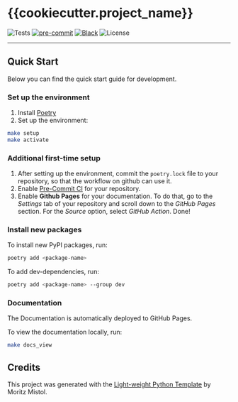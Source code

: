 # {{cookiecutter.project_name}}

![Tests](https://img.shields.io/github/actions/workflow/status/{{cookiecutter.github_username}}/{{cookiecutter.project_slug}}/test_deploy.yaml?style={{cookiecutter.badge_style}}&label=Test%20and%20Deploy)
[![pre-commit](https://img.shields.io/badge/pre--commit-enabled-brightgreen?logo=pre-commit&logoColor=white&style={{cookiecutter.badge_style}})][pre-commit]
[![Black](https://img.shields.io/static/v1?label=code%20style&message=black&color=black&style={{cookiecutter.badge_style}})][black]
![License](https://img.shields.io/github/license/{{cookiecutter.github_username}}/{{cookiecutter.repo_name}}?style={{cookiecutter.badge_style}})

[pre-commit]: https://github.com/pre-commit/pre-commit
[black]: https://github.com/psf/black

---

## Quick Start

Below you can find the quick start guide for development.

### Set up the environment

1. Install [Poetry](https://python-poetry.org/docs/#installation)
2. Set up the environment:

```bash
make setup
make activate
```

### Additional first-time setup

1. After setting up the environment, commit the `poetry.lock` file to your repository, so that the workflow on github can use it.
2. Enable [Pre-Commit CI](https://pre-commit.ci/) for your repository.
3. Enable **Github Pages** for your documentation.
   To do that, go to the _Settings_ tab of your repository and scroll down to the _GitHub Pages_ section.
   For the _Source_ option, select _GitHub Action_. Done!

### Install new packages

To install new PyPI packages, run:

```bash
poetry add <package-name>
```

To add dev-dependencies, run:

```bash
poetry add <package-name> --group dev
```

### Documentation

The Documentation is automatically deployed to GitHub Pages.

To view the documentation locally, run:

```bash
make docs_view
```

## Credits

This project was generated with the [Light-weight Python Template](https://github.com/MoritzM00/python-template) by Moritz Mistol.
